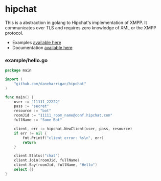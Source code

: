 # hipchat

This is a abstraction in golang to Hipchat's implementation of XMPP. It communicates over
TLS and requires zero knowledge of XML or the XMPP protocol.

* Examples [available here][1]
* Documentation [available here][2]

### example/hello.go

```go
package main

import (
	"github.com/daneharrigan/hipchat"
)

func main() {
	user := "11111_22222"
	pass := "secret"
	resource := "bot"
	roomJid := "11111_room_name@conf.hipchat.com"
	fullName := "Some Bot"

	client, err := hipchat.NewClient(user, pass, resource)
	if err != nil {
		fmt.Printf("client error: %s\n", err)
		return
	}

	client.Status("chat")
	client.Join(roomJid, fullName)
	client.Say(roomJid, fullName, "Hello")
	select {}
}
```

[1]: https://github.com/daneharrigan/hipchat/tree/master/example
[2]: http://godoc.org/github.com/daneharrigan/hipchat
